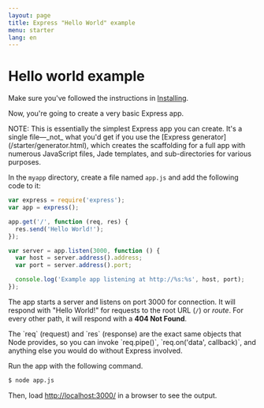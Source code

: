 ```yaml
---
layout: page
title: Express "Hello World" example
menu: starter
lang: en
---
```


# Hello world example

Make sure you've followed the instructions in [Installing](/starter/installing.html). 

Now, you're going to create a very basic Express app.

<div class="doc-box doc-info" markdown="1">
NOTE: This is essentially the simplest Express app you can create.  It's a single file&mdash;_not_ what you'd get
if you use the [Express generator](/starter/generator.html), which creates the scaffolding for a full app with numerous JavaScript files,
Jade templates, and sub-directories for various purposes.
</div>

In the `myapp` directory, create a file named `app.js` and add the following code to it:

~~~js
var express = require('express');
var app = express();

app.get('/', function (req, res) {
  res.send('Hello World!');
});

var server = app.listen(3000, function () {
  var host = server.address().address;
  var port = server.address().port;

  console.log('Example app listening at http://%s:%s', host, port);
});
~~~

The app starts a server and listens on port 3000 for connection. It will respond with "Hello World!" for requests
to the root URL (`/`) or _route_. For every other path, it will respond with a **404 Not Found**.

<div class="doc-box doc-notice" markdown="1">
The `req` (request) and `res` (response) are the exact same objects that Node provides, so you can invoke
`req.pipe()`, `req.on('data', callback)`, and anything else you would do without Express involved.
</div>

Run the app with the following command.

~~~ sh
$ node app.js
~~~

Then, load [http://localhost:3000/](http://localhost:3000/) in a browser to see the output.
